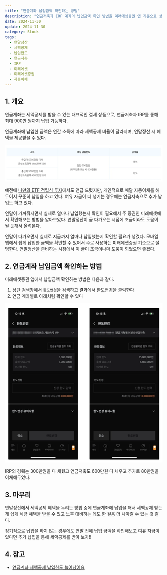 ```yaml
---
title: "연금계좌 납입금액 확인하는 방법"
description: "연금저축과 IRP 계좌의 납입금액 확인 방법을 미래에셋증권 앱 기준으로 상세히 설명하고, 연말정산 세액공제를 위한 납입한도(최대 900만원) 관리법과 자동이체 설정, 추가 납입 전략을 제시합니다."
date: 2024-11-30
update: 2024-11-30
category: Stock
tags:
  - 연말정산
  - 세액공제
  - 납입한도
  - 연금저축
  - IRP
  - 미래에셋
  - 미래에셋증권
  - 자동이체
---
```


## 1. 개요

연금계좌는 세액공제를 받을 수 있는 대표적인 절세 상품으로, 연금저축과 IRP를 통해 최대 900만 원까지 납입 가능하다.

연금계좌에 납입한 금액은 연간 소득에 따라 세액공제 비율이 달라지며, 연말정산 시 혜택을 제공받을 수 있다.

![연금계좌 - 납입한도](image-20241130143832966.png)

예전에 [나만의 ETF 적립식 투자](https://stock.advenoh.pe.kr/나만의-etf-적립식-투자/)에서도 언급 드렸지만, 개인적으로 매달 자동이체를 해두어서 꾸준히 납입을 하고 있다. 여유 자금이 더 생기는 경우에는 연금저축으로 추가 납입도 하고 있다.

연말이 가까줘지면서 실제로 얼마나 납입했는지 확인이 필요해서 주 증권인 미래에셋에서 확인해보는 방법을 알아보았다. 연말정산이 곧 다가오는 시점에 조금이라도 도움이 될 듯해서 올려본다.

연말이 다가오면서 실제로 지금까지 얼마나 납입했는지 확인할 필요가 생겼다. 모바일 앱에서 쉽게 납입한 금액을 확인할 수 있어서 주로 사용하는 미래에셋증권 기준으로 설명한다. 연말정산을 준비하는 시점에서 이 글이 조금이나마 도움이 되었으면 좋겠다.

## 2. 연금계좌 납입금액 확인하는 방법

미래에셋증권 앱에서 납입금액 확인하는 방법은 다음과 같다.

1. 상단 검색창에서 `한도변경`을 검색하고 결과에서 한도변경을 클릭한다
2. 연금 계좌별로 아래처럼 확인할 수 있다

![미래에셋증권 - 한도변경](image-20241130143812855.png)

IRP의 경웨는 300만원을 다 채웠고 연금저축도 600만원 다 채우고 추가로 80만원을 이체해두었다.

## 3. 마무리

연말정산에서 세액공제 혜택을 누리는 방법 중에 연금계좌에 납입을 해서 세액공제 받는 게 쉽게 세금 혜택을 받을 수 있고 노후 대비하는 데도 한 걸음 더 나아갈 수 있는 것 같다.

정기적으로 납입을 하지 않는 경우에도 연말 전에 납입 금액을 확인해보고 여유 자금이 있다면 추가 납입을 통해 세액공제를 받아 보자!!

## 4. 참고

- [연금계좌 세액공제 납입한도 늘어났어요](https://finsupport.naver.com/contentsGuide/1181/YEAR_END_TAX/exposureOrder)

